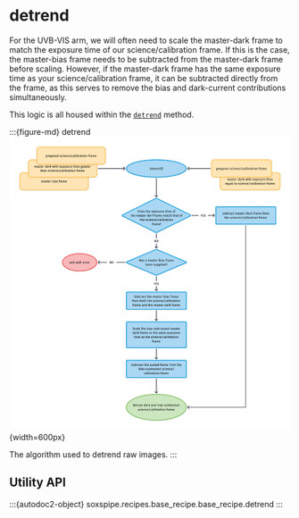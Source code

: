 # detrend


For the UVB-VIS arm, we will often need to scale the master-dark frame to match the exposure time of our science/calibration frame. If this is the case, the master-bias frame needs to be subtracted from the master-dark frame before scaling. However, if the master-dark frame has the same exposure time as your science/calibration frame, it can be subtracted directly from the frame, as this serves to remove the bias and dark-current contributions simultaneously. 

This logic is all housed within the [`detrend`](#soxspipe.recipes.base_recipe.base_recipe.detrend) method.


:::{figure-md} detrend
![](detrend.png){width=600px}

The algorithm used to detrend raw images.
:::


## Utility API

:::{autodoc2-object} soxspipe.recipes.base_recipe.base_recipe.detrend
:::
